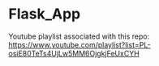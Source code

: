 # Flask_App
 Youtube playlist associated with this repo: https://www.youtube.com/playlist?list=PL-osiE80TeTs4UjLw5MM6OjgkjFeUxCYH
